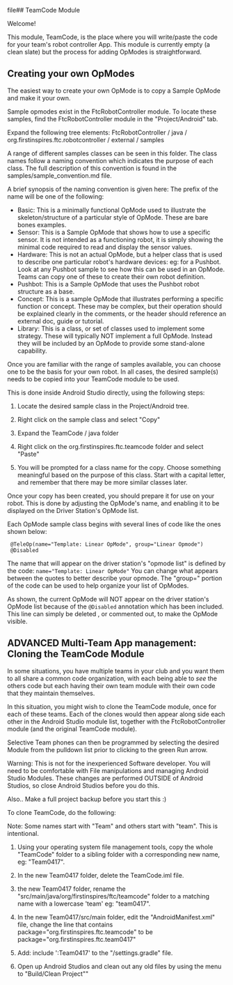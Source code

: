 file## TeamCode Module

Welcome!

This module, TeamCode, is the place where you will write/paste the code for your team's robot
controller App. This module is currently empty (a clean slate) but the process for adding OpModes is
straightforward.

## Creating your own OpModes

The easiest way to create your own OpMode is to copy a Sample OpMode and make it your own.

Sample opmodes exist in the FtcRobotController module. To locate these samples, find the
FtcRobotController module in the "Project/Android" tab.

Expand the following tree elements:
FtcRobotController / java / org.firstinspires.ftc.robotcontroller / external / samples

A range of different samples classes can be seen in this folder. The class names follow a naming
convention which indicates the purpose of each class. The full description of this convention is
found in the samples/sample_convention.md file.

A brief synopsis of the naming convention is given here:
The prefix of the name will be one of the following:

* Basic:    This is a minimally functional OpMode used to illustrate the skeleton/structure of a
  particular style of OpMode. These are bare bones examples.
* Sensor:   This is a Sample OpMode that shows how to use a specific sensor. It is not intended as a
  functioning robot, it is simply showing the minimal code required to read and display the sensor
  values.
* Hardware: This is not an actual OpMode, but a helper class that is used to describe one particular
  robot's hardware devices: eg: for a Pushbot. Look at any Pushbot sample to see how this can be
  used in an OpMode. Teams can copy one of these to create their own robot definition.
* Pushbot:  This is a Sample OpMode that uses the Pushbot robot structure as a base.
* Concept:    This is a sample OpMode that illustrates performing a specific function or concept.
  These may be complex, but their operation should be explained clearly in the comments, or the
  header should reference an external doc, guide or tutorial.
* Library:  This is a class, or set of classes used to implement some strategy. These will typically
  NOT implement a full OpMode. Instead they will be included by an OpMode to provide some
  stand-alone capability.

Once you are familiar with the range of samples available, you can choose one to be the basis for
your own robot. In all cases, the desired sample(s) needs to be copied into your TeamCode module to
be used.

This is done inside Android Studio directly, using the following steps:

1) Locate the desired sample class in the Project/Android tree.

2) Right click on the sample class and select "Copy"

3) Expand the TeamCode / java folder

4) Right click on the org.firstinspires.ftc.teamcode folder and select "Paste"

5) You will be prompted for a class name for the copy. Choose something meaningful based on the
   purpose of this class. Start with a capital letter, and remember that there may be more similar
   classes later.

Once your copy has been created, you should prepare it for use on your robot. This is done by
adjusting the OpMode's name, and enabling it to be displayed on the Driver Station's OpMode list.

Each OpMode sample class begins with several lines of code like the ones shown below:

```
 @TeleOp(name="Template: Linear OpMode", group="Linear Opmode")
 @Disabled
```

The name that will appear on the driver station's "opmode list" is defined by the code:
``name="Template: Linear OpMode"``
You can change what appears between the quotes to better describe your opmode. The "group=" portion
of the code can be used to help organize your list of OpModes.

As shown, the current OpMode will NOT appear on the driver station's OpMode list because of the
``@Disabled`` annotation which has been included. This line can simply be deleted , or commented
out, to make the OpMode visible.

## ADVANCED Multi-Team App management:  Cloning the TeamCode Module

In some situations, you have multiple teams in your club and you want them to all share a common
code organization, with each being able to *see* the others code but each having their own team
module with their own code that they maintain themselves.

In this situation, you might wish to clone the TeamCode module, once for each of these teams. Each
of the clones would then appear along side each other in the Android Studio module list, together
with the FtcRobotController module (and the original TeamCode module).

Selective Team phones can then be programmed by selecting the desired Module from the pulldown list
prior to clicking to the green Run arrow.

Warning:  This is not for the inexperienced Software developer. You will need to be comfortable with
File manipulations and managing Android Studio Modules. These changes are performed OUTSIDE of
Android Studios, so close Android Studios before you do this.

Also.. Make a full project backup before you start this :)

To clone TeamCode, do the following:

Note: Some names start with "Team" and others start with "team". This is intentional.

1) Using your operating system file management tools, copy the whole "TeamCode"
   folder to a sibling folder with a corresponding new name, eg: "Team0417".

2) In the new Team0417 folder, delete the TeamCode.iml file.

3) the new Team0417 folder, rename the "src/main/java/org/firstinspires/ftc/teamcode" folder to a
   matching name with a lowercase 'team' eg:  "team0417".

4) In the new Team0417/src/main folder, edit the "AndroidManifest.xml" file, change the line that
   contains package="org.firstinspires.ftc.teamcode"
   to be package="org.firstinspires.ftc.team0417"

5) Add:    include ':Team0417' to the "/settings.gradle" file.

6) Open up Android Studios and clean out any old files by using the menu to "Build/Clean Project""
